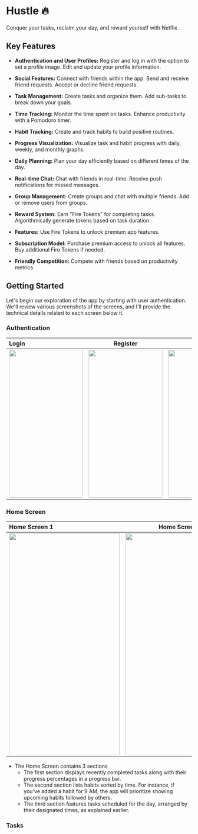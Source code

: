 
# Hustle 🔥

Conquer your tasks, reclaim your day, and reward yourself with Netflix.

## Key Features
* **Authentication and User Profiles:**
    Register and log in with the option to set a profile image.
    Edit and update your profile information.

* **Social Features:**
    Connect with friends within the app.
    Send and receive friend requests.
    Accept or decline friend requests.

* **Task Management:**
    Create tasks and organize them.
    Add sub-tasks to break down your goals.

* **Time Tracking:**
        Monitor the time spent on tasks.
Enhance productivity with a Pomodoro timer.

* **Habit Tracking:**
    Create and track habits to build positive routines.

* **Progress Visualization:**
    Visualize task and habit progress with daily, weekly, and monthly graphs.

* **Daily Planning:**
    Plan your day efficiently based on different times of the day.

* **Real-time Chat:**
    Chat with friends in real-time.
    Receive push notifications for missed messages.

* **Group Management:**
        Create groups and chat with multiple friends.
Add or remove users from groups.

* **Reward System:**
        Earn "Fire Tokens" for completing tasks.
Algorithmically generate tokens based on task duration.

*  **Features:**
    Use Fire Tokens to unlock premium app features.

* **Subscription Model:**
    Purchase premium access to unlock all features.
    Buy additional Fire Tokens if needed.

* **Friendly Competition:**
    Compete with friends based on productivity metrics.


## Getting Started

Let's begin our exploration of the app by starting with user authentication. We'll review various screenshots of the screens, and I'll provide the technical details related to each screen below it.

### Authentication


| Login              | Register | Create Profile |
| :---------------- | :------------------: | -------------------: |
| <img src="https://drive.google.com/uc?export=view&id=1fYjjMIScGJzLs3Z1P_jOfPo7-vmTRUFW" width="200" height="400" />     |   <img src="https://drive.google.com/uc?export=view&id=1fYmLAHO8Ngj_NO2C_cOPoDO7E6DW1rUK" width="200" height="400" />    | <img src="https://drive.google.com/uc?export=view&id=1fhNNTaxAaanH4a1LCWJdhyRkAz9cHboo" width="200" height="400" />  |


### Home Screen

| Home Screen 1 | Home Screen 2 |
| :---------------- | :------------------: |
| <img src="https://drive.google.com/uc?export=view&id=1gSpUSqTEn_H-npVPjfY8AswJoU_56KGG" width="300" height="600" />     |   <img src="https://drive.google.com/uc?export=view&id=1gVRMNKMs-2xojfwEk-gAoh7yh5sJx_fk" width="300" height="600" />    |

* The Home Screen contains 3 sections
   * The first section displays recently completed tasks along with their progress percentages in a progress bar.
   * The second section lists habits sorted by time. For instance, if you've added a habit for 9 AM, the app will prioritize showing upcoming habits followed by others.
   * The third section features tasks scheduled for the day, arranged by their designated times, as explained earlier.
 

### Tasks

